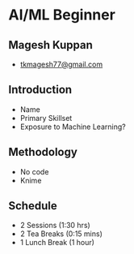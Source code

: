 # AI/ML Beginner

## Magesh Kuppan
- tkmagesh77@gmail.com

## Introduction
- Name
- Primary Skillset
- Exposure to Machine Learning?

## Methodology
- No code
- Knime

## Schedule
- 2 Sessions (1:30 hrs)
- 2 Tea Breaks (0:15 mins)
- 1 Lunch Break (1 hour)

